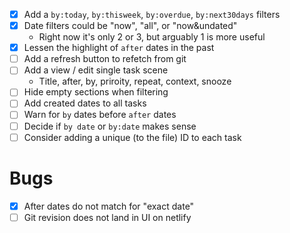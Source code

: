* [x] Add a `by:today`, `by:thisweek`, `by:overdue`, `by:next30days` filters
* [x] Date filters could be "now", "all", or "now&undated"
  - Right now it's only 2 or 3, but arguably 1 is more useful
* [x] Lessen the highlight of `after` dates in the past
* [ ] Add a refresh button to refetch from git
* [ ] Add a view / edit single task scene
  - Title, after, by, priroity, repeat, context, snooze
* [ ] Hide empty sections when filtering
* [ ] Add created dates to all tasks
* [ ] Warn for `by` dates before `after` dates
* [ ] Decide if `by date` or `by:date` makes sense
* [ ] Consider adding a unique (to the file) ID to each task

# Bugs

* [x] After dates do not match for "exact date"
* [ ] Git revision does not land in UI on netlify
